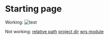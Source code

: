 # Starting page

Working:
![test](new_topic_options.png)

Not working:
[relative path](relative-path.md)
[project dir](project-dir.md)
[wrs module](wrs-module.md)
